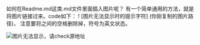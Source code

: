 如何在Readme.md这类.md文件里面插入图片呢？
有一个简单通用的方法，就是将图片链接过来。code如下：
! [图片无法显示时的提示字符] (你刚复制的图片路径)， 注意要将之间的空格删除掉，符号为英文状态。

![图片无法显示，请check源地址](https://image.baidu.com/search/detail?ct=503316480&z=0&ipn=d&word=git&step_word=&hs=0&pn=3&spn=0&di=181720&pi=0&rn=1&tn=baiduimagedetail&is=0%2C0&istype=0&ie=utf-8&oe=utf-8&in=&cl=2&lm=-1&st=undefined&cs=1595141398%2C1104394546&os=3781520548%2C1294121368&simid=4282239312%2C854895057&adpicid=0&lpn=0&ln=1734&fr=&fmq=1552442030604_R&fm=&ic=undefined&s=undefined&hd=undefined&latest=undefined&copyright=undefined&se=&sme=&tab=0&width=undefined&height=undefined&face=undefined&ist=&jit=&cg=&bdtype=0&oriquery=&objurl=http%3A%2F%2Fbpic.588ku.com%2Felement_origin_min_pic%2F01%2F62%2F36%2F115748f7dd7a921.jpg&fromurl=ippr_z2C%24qAzdH3FAzdH3Flafij3t_z%26e3Bv54AzdH3Ff7vwtAzdH3F8cabn8dn_z%26e3Bip4s&gsm=0&rpstart=0&rpnum=0&islist=&querylist=&force=undefined
)


